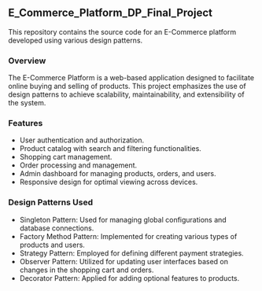 ## E_Commerce_Platform_DP_Final_Project
This repository contains the source code for an E-Commerce platform developed using various design patterns.

### Overview
The E-Commerce Platform is a web-based application designed to facilitate online buying and selling of products. This project emphasizes the use of design patterns to achieve scalability, maintainability, and extensibility of the system.

### Features
- User authentication and authorization.
- Product catalog with search and filtering functionalities.
- Shopping cart management.
- Order processing and management.
- Admin dashboard for managing products, orders, and users.
- Responsive design for optimal viewing across devices.

### Design Patterns Used
- Singleton Pattern: Used for managing global configurations and database connections.
- Factory Method Pattern: Implemented for creating various types of products and users.
- Strategy Pattern: Employed for defining different payment strategies.
- Observer Pattern: Utilized for updating user interfaces based on changes in the shopping cart and orders.
- Decorator Pattern: Applied for adding optional features to products.
